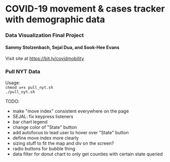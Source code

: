 # COVID-19 movement & cases tracker with demographic data

### Data Visualization Final Project
#### Sammy Stolzenbach, Sejal Dua, and Sook-Hee Evans

Visit site at https://bit.ly/covidmobility

### Pull NYT Data
Usage:  
`chmod u+x pull_nyt.sh`  
`./pull_nyt.sh`  


TODO:
- make "move index" consistent everywhere on the page
- SEJAL: fix keypress listeners
- bar chart legend
- change color of "State" button
- add autofocus to lead user to hover over "State" button
- define move index more clearly
- sizing stuff to fit the map and div on the screen?
- radio buttons for bubble thing
- data filter for donut chart to only get counties with certain state queried
